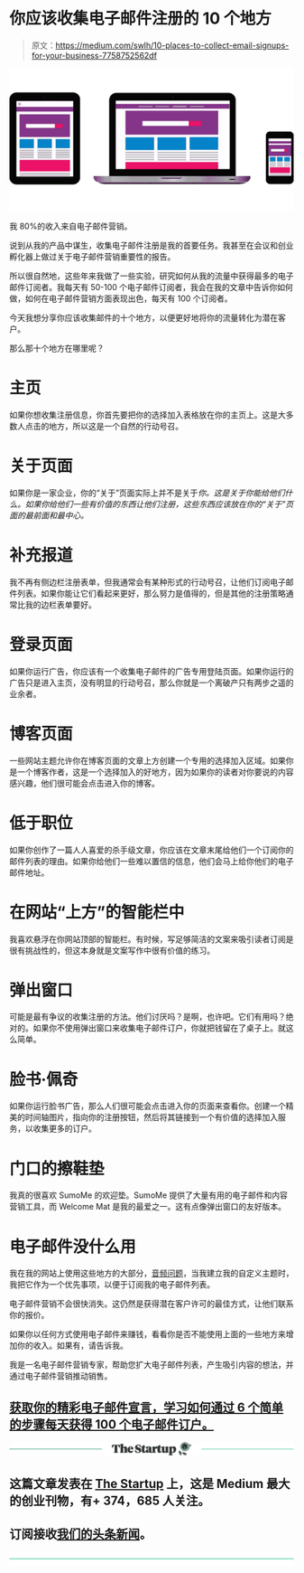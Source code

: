 # 你应该收集电子邮件注册的 10 个地方

> 原文：<https://medium.com/swlh/10-places-to-collect-email-signups-for-your-business-7758752562df>

![](img/901650aec5083ec55a91a781afa1d1e4.png)

我 80%的收入来自电子邮件营销。

说到从我的产品中谋生，收集电子邮件注册是我的首要任务。我甚至在会议和创业孵化器上做过关于电子邮件营销重要性的报告。

所以很自然地，这些年来我做了一些实验，研究如何从我的流量中获得最多的电子邮件订阅者。我每天有 50-100 个电子邮件订阅者，我会在我的文章中告诉你如何做，如何在电子邮件营销方面表现出色，每天有 100 个订阅者。

今天我想分享你应该收集邮件的十个地方，以便更好地将你的流量转化为潜在客户。

那么那十个地方在哪里呢？

# 主页

如果你想收集注册信息，你首先要把你的选择加入表格放在你的主页上。这是大多数人点击的地方，所以这是一个自然的行动号召。

# 关于页面

如果你是一家企业，你的“关于”页面实际上并不是关于*你。*这是关于*你能给他们什么。如果你给他们一些有价值的东西让他们注册，这些东西应该放在你的“关于”页面的最前面和最中心。*

# 补充报道

我不再有侧边栏注册表单，但我通常会有某种形式的行动号召，让他们订阅电子邮件列表。如果你能让它们看起来更好，那么努力是值得的，但是其他的注册策略通常比我的边栏表单要好。

# 登录页面

如果你运行广告，你应该有一个收集电子邮件的广告专用登陆页面。如果你运行的广告只是进入主页，没有明显的行动号召，那么你就是一个离破产只有两步之遥的业余者。

# 博客页面

一些网站主题允许你在博客页面的文章上方创建一个专用的选择加入区域。如果你是一个博客作者，这是一个选择加入的好地方，因为如果你的读者对你要说的内容感兴趣，他们很可能会点击进入你的博客。

# 低于职位

如果你创作了一篇人人喜爱的杀手级文章，你应该在文章末尾给他们一个订阅你的邮件列表的理由。如果你给他们一些难以置信的信息，他们会马上给你他们的电子邮件地址。

# 在网站“上方”的智能栏中

我喜欢悬浮在你网站顶部的智能栏。有时候，写足够简洁的文案来吸引读者订阅是很有挑战性的，但这本身就是文案写作中很有价值的练习。

# 弹出窗口

可能是最有争议的收集注册的方法。他们讨厌吗？是啊，也许吧。它们有用吗？绝对的。如果你不使用弹出窗口来收集电子邮件订户，你就把钱留在了桌子上。就这么简单。

# 脸书·佩奇

如果你运行脸书广告，那么人们很可能会点击进入你的页面来查看你。创建一个精美的时间轴图片，指向你的注册按钮，然后将其链接到一个有价值的选择加入服务，以收集更多的订户。

# 门口的擦鞋垫

我真的很喜欢 SumoMe 的欢迎垫。SumoMe 提供了大量有用的电子邮件和内容营销工具，而 Welcome Mat 是我的最爱之一。这有点像弹出窗口的友好版本。

# 电子邮件没什么用

我在我的网站上使用这些地方的大部分，[音频问题](http://www.audio-issues.com)，当我建立我的自定义主题时，我把它作为一个优先事项，以便于订阅我的电子邮件列表。

电子邮件营销不会很快消失。这仍然是获得潜在客户许可的最佳方式，让他们联系你的报价。

如果你以任何方式使用电子邮件来赚钱，看看你是否不能使用上面的一些地方来增加你的收入。如果有，请告诉我。

我是一名电子邮件营销专家，帮助您扩大电子邮件列表，产生吸引内容的想法，并通过电子邮件营销推动销售。

## [获取你的精彩电子邮件宣言，学习如何通过 6 个简单的步骤每天获得 100 个电子邮件订户。](https://bbenediktsson.com/)

[![](img/308a8d84fb9b2fab43d66c117fcc4bb4.png)](https://medium.com/swlh)

## 这篇文章发表在 [The Startup](https://medium.com/swlh) 上，这是 Medium 最大的创业刊物，有+ 374，685 人关注。

## 订阅接收[我们的头条新闻](http://growthsupply.com/the-startup-newsletter/)。

[![](img/b0164736ea17a63403e660de5dedf91a.png)](https://medium.com/swlh)